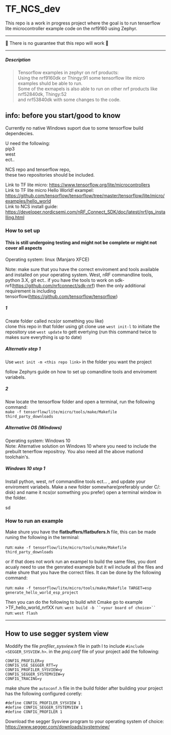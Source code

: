 # TF_NCS_dev  

This repo is a work in progress project where the goal is to run tenserflow lite microcontroller example code on the nrf9160 using Zephyr.

___

**🚧** There is no guarantee that this repo will work **🚧**
___


##### Description

> Tensorflow examples in zephyr on nrf products:  
> Using the nrf9160dk or Thingy:91 some tensorflow lite micro examples shuld be able to run.  
> Some of the exmapels is also able to run on other nrf products like nrf52840dk, Thingy:52  
> and nrf53840dk with some changes to the code.  

## info: before you start/good to know

Currently no native Windows suport due to some tensorflow build dependecies.  

U need the following:  
pip3  
west  
ect..  

NCS repo and tenserflow repo,  
these two repositories should be included.

Link to TF lite micro: https://www.tensorflow.org/lite/microcontrollers  
Link to TF lite micro Hello World! exampel: https://github.com/tensorflow/tensorflow/tree/master/tensorflow/lite/micro/examples/hello_world  
Link to NCS install guide: https://developer.nordicsemi.com/nRF_Connect_SDK/doc/latest/nrf/gs_installing.html  

### How to set up

#### This is still undergoing testing and might not be complete or might not cover all aspects

Operating system: linux (Manjaro XFCE)

Note: make sure that you have the correct enviroment and tools available and installed on your operating system.
West, nRF commandline tools, python 3.X, git ect.. if you have the tools to work on sdk-nrf(https://github.com/nrfconnect/sdk-nrf) then the only additional requirement is including tensorflow(https://github.com/tensorflow/tensorflow)

##### 1

Create folder called ncs(or something you like)  
clone this repo in that folder using git clone
use ``west init-l`` to initiate the repository
use ``west update`` to gett evertying (run this command twice to makes sure everything is up to date)  

##### Alternativ step 1

Use ``west init -m <this repo link>`` in the folder you want the project  

follow Zephyrs guide on how to set up comandline tools and enviroment variabels.

##### 2

Now locate the tensorflow folder and open a terminal, run the following command:  
``make -f tensorflow/lite/micro/tools/make/Makefile third_party_downloads``

##### Alternative OS (Windows)

Operating system: Windows 10  
Note: Alternative solution on Windows 10 where you need to include the prebuilt tenerflow repositroy. You also need all the above mationd toolchain's.  

##### Windows 10 step 1

Install python, west, nrf commandline tools ect... , and update your enviroment variabels.
Make a new folder somewhare(preferably under C/: disk) and name it ncs(or somwthing you prefer) open a terminal window in the folder.

sd 



### How to run an example

Make shure you have the **flatbuffers/flatbufers.h** file, this can be made runing the following in the terminal:

run: ```make -f tensorflow/lite/micro/tools/make/Makefile third_party_downloads```  

or if that does not work run an exampel to build the same files, you dont acualy need to use the genrated exameple but it wil include all the files and make shure that you have the correct files. It can be done by the following command:

run: ```make -f tensorflow/lite/micro/tools/make/Makefile TARGET=esp generate_hello_world_esp_project```

Then you can do the following to build whit Cmake
go to example >TF_hello_world_nrfXX
run: ```west build -b ``<your board of choice>`` ```
run: ```west flash```
___

## How to use segger system view

Moddify the file *profiler_sysview.h* file in path l to include ``#include <SEGGER_SYSVIEW.h>``.
in the *proj.conf* file of your project add the following:
```
CONFIG_PROFILER=y  
CONFIG_USE_SEGGER_RTT=y  
CONFIG_PROFILER_SYSVIEW=y  
CONFIG_SEGGER_SYSTEMVIEW=y  
CONFIG_TRACING=y  
```

make shure the ```autoconf.h``` file in the build folder after building your project has the following configured coretly:

```
#define CONFIG_PROFILER_SYSVIEW 1
#define CONFIG_SEGGER_SYSTEMVIEW 1
#define CONFIG_PROFILER 1
```

Download the segger Sysview program to your operating system of choice:
 https://www.segger.com/downloads/systemview/ 
